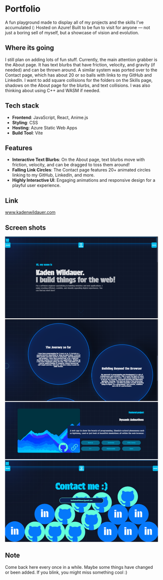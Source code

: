 # Portfolio

A fun playground made to display all of my projects and the skills I’ve accumulated (: Hosted on Azure! Built to be fun to visit for anyone — not just a boring sell of myself, but a showcase of vision and evolution.

## Where its going

I still plan on adding lots of fun stuff. Currently, the main attention grabber is the About page. It has text blurbs that have friction, velocity, and gravity (if needed) and can be thrown around. A similar system was ported over to the Contact page,
which has about 20 or so balls with links to my GitHub and LinkedIn. I want to add square collisions for the folders on the Skills page, shadows on the About page for the blurbs, and text collisions. I was also thinking about using C++ and WASM if needed.

## Tech stack

- **Frontend**: JavaScript, React, Anime.js
- **Styling**: CSS 
- **Hosting**: Azure Static Web Apps
- **Build Tool**: Vite

## Features

- **Interactive Text Blurbs**: On the About page, text blurbs move with friction, velocity, and can be dragged to toss them around!
- **Falling Link Circles**: The Contact page features 20+ animated circles linking to my GitHub, LinkedIn, and more.
- **Highly Interactive UI**: Engaging animations and responsive design for a playful user experience.

## Link

www.kadenwildauer.com

## Screen shots

![](./readmeAssets/ReadmePortfolio1.png)  
![](./readmeAssets/ReadmePortfolio2.png)  
![](./readmeAssets/ReadmePortfolio3.png)  
![](./readmeAssets/ReadmePortfolio4.png)

## Note

Come back here every once in a while. Maybe some things have changed or been added. If you blink, you might miss something cool :)


